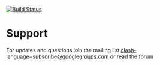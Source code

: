 [![Build Status](https://travis-ci.org/clash-lang/clash-compiler.svg?branch=master)](https://travis-ci.org/clash-lang/clash-compiler)

# Support
For updates and questions join the mailing list clash-language+subscribe@googlegroups.com or read the [forum](https://groups.google.com/d/forum/clash-language)
